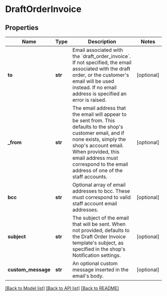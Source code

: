 # DraftOrderInvoice

## Properties
Name | Type | Description | Notes
------------ | ------------- | ------------- | -------------
**to** | **str** | Email associated with the &#x60;draft_order_invoice&#x60;.  If not specified, the email associated with the draft order, or the customer&#39;s email will be used instead.  If no email address is specified an error is raised. | [optional] 
**_from** | **str** | The email address that the email will appear to be sent from. This defaults to the shop&#39;s customer email, and if none exists, simply the shop&#39;s account email. When provided, this email address must correspond to the email address of one of the staff accounts. | [optional] 
**bcc** | **str** | Optional array of email addresses to bcc. These must correspond to valid staff account email addresses. | [optional] 
**subject** | **str** | The subject of the email that will be sent. When not provided, defaults to the Draft Order Invoice template&#39;s subject, as specified in the shop&#39;s Notification settings. | [optional] 
**custom_message** | **str** | An optional custom message inserted in the email&#39;s body. | [optional] 

[[Back to Model list]](../README.md#documentation-for-models) [[Back to API list]](../README.md#documentation-for-api-endpoints) [[Back to README]](../README.md)


